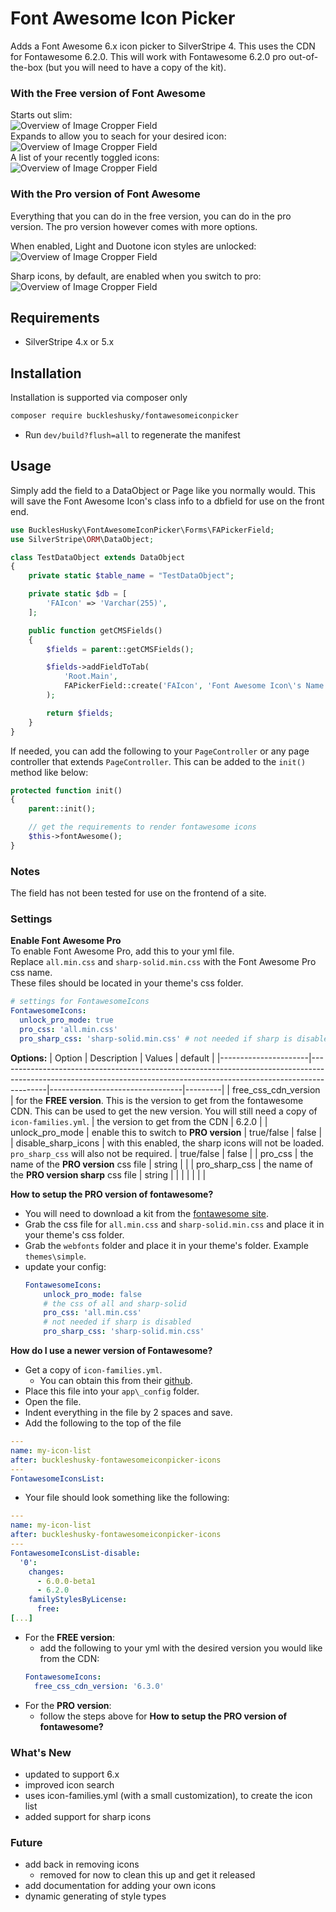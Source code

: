 # Font Awesome Icon Picker

Adds a Font Awesome 6.x icon picker to SilverStripe 4.
This uses the CDN for Fontawesome 6.2.0.
This will work with Fontawesome 6.2.0 pro out-of-the-box (but you will need to have a copy of the kit).

### With the Free version of Font Awesome
Starts out slim:  
![Overview of Image Cropper Field](screenshots/screenshot1.PNG)  
Expands to allow you to seach for your desired icon:
![Overview of Image Cropper Field](screenshots/screenshot2.PNG)  
A list of your recently toggled icons:  
![Overview of Image Cropper Field](screenshots/screenshot3.PNG)

### With the Pro version of Font Awesome
Everything that you can do in the free version, you can do in the pro version. The pro version however comes with more options.  
  
When enabled, Light and Duotone icon styles are unlocked:
![Overview of Image Cropper Field](screenshots/screenshot4-pro.PNG)
  
Sharp icons, by default, are enabled when you switch to pro:
![Overview of Image Cropper Field](screenshots/screenshot5-pro.PNG)

## Requirements

-   SilverStripe 4.x or 5.x

## Installation

Installation is supported via composer only

```sh
composer require buckleshusky/fontawesomeiconpicker
```

-   Run `dev/build?flush=all` to regenerate the manifest

## Usage

Simply add the field to a DataObject or Page like you normally would.
This will save the Font Awesome Icon's class info to a dbfield for use on the front end.

```php
use BucklesHusky\FontAwesomeIconPicker\Forms\FAPickerField;
use SilverStripe\ORM\DataObject;

class TestDataObject extends DataObject
{
    private static $table_name = "TestDataObject";

    private static $db = [
        'FAIcon' => 'Varchar(255)',
    ];

    public function getCMSFields()
    {
        $fields = parent::getCMSFields();

        $fields->addFieldToTab(
            'Root.Main',
            FAPickerField::create('FAIcon', 'Font Awesome Icon\'s Name')
        );

        return $fields;
    }
}
```
  
  
If needed, you can add the following to your `PageController` or any page controller that extends `PageController`. This can be added to the `init()` method like below:

```php
protected function init()
{
    parent::init();

    // get the requirements to render fontawesome icons
    $this->fontAwesome();
}
```

### Notes

The field has not been tested for use on the frontend of a site.

### Settings  
  
**Enable Font Awesome Pro**  
To enable Font Awesome Pro, add this to your yml file.  
Replace `all.min.css` and `sharp-solid.min.css` with the Font Awesome Pro css name.  
These files should be located in your theme's css folder. 

```yml
# settings for FontawesomeIcons
FontawesomeIcons:
  unlock_pro_mode: true
  pro_css: 'all.min.css'
  pro_sharp_css: 'sharp-solid.min.css' # not needed if sharp is disabled
```

**Options:**
| Option               | Description                                                                                                                                                            | Values                          | default |
|----------------------|------------------------------------------------------------------------------------------------------------------------------------------------------------------------|---------------------------------|---------|
| free_css_cdn_version | for the **FREE version**. This is the version to get from the fontawesome CDN. This can be used to get the new version. You will still need a copy of `icon-families.yml`. | the version to get from the CDN | 6.2.0   |
| unlock_pro_mode      | enable this to switch to **PRO version**                                                                                                                                      | true/false                      | false   |
| disable_sharp_icons  | with this enabled, the sharp icons will not be loaded. `pro_sharp_css` will also not be required.                                                        | true/false                      | false   |
| pro_css              | the name of the **PRO version** css file                                                                                                                                   | string                          |         |
| pro_sharp_css        | the name of the **PRO version sharp** css file                                                                                                                                     | string                          |         |
|                      |                                                                                                                                                                        |                                 |         |
  
  
**How to setup the PRO version of fontawesome?**  
- You will need to download a kit from the [fontawesome site](https://fontawesome.com/sessions/sign-in?next=%2F). 
- Grab the css file for `all.min.css` and `sharp-solid.min.css` and place it in your theme's css folder.
- Grab the `webfonts` folder and place it in your theme's folder. Example `themes\simple`.
- update your config:
    ```yml
    FontawesomeIcons:
        unlock_pro_mode: false
        # the css of all and sharp-solid
        pro_css: 'all.min.css'
        # not needed if sharp is disabled
        pro_sharp_css: 'sharp-solid.min.css'
    ```

**How do I use a newer version of Fontawesome?**  
- Get a copy of `icon-families.yml`. 
    - You can obtain this from their [github](https://github.com/FortAwesome/Font-Awesome/blob/6.x/metadata/icon-families.yml). 
- Place this file into your `app\_config` folder.
- Open the file.
- Indent everything in the file by 2 spaces and save. 
- Add the following to the top of the file
```yml
---
name: my-icon-list
after: buckleshusky-fontawesomeiconpicker-icons
---
FontawesomeIconsList:
```
- Your file should look something like the following:
```yml
---
name: my-icon-list
after: buckleshusky-fontawesomeiconpicker-icons
---
FontawesomeIconsList-disable:
  '0':
    changes:
      - 6.0.0-beta1
      - 6.2.0
    familyStylesByLicense:
      free:
[...]
```
- For the **FREE version**: 
    - add the following to your yml with the desired version you would like from the CDN:
    ```yml
    FontawesomeIcons:
      free_css_cdn_version: '6.3.0'
    ```
- For the **PRO version**: 
    - follow the steps above for **How to setup the PRO version of fontawesome?**

### What's New

- updated to support 6.x
- improved icon search
- uses icon-families.yml (with a small customization), to create the icon list
- added support for sharp icons

### Future
- add back in removing icons
    - removed for now to clean this up and get it released
- add documentation for adding your own icons
- dynamic generating of style types
